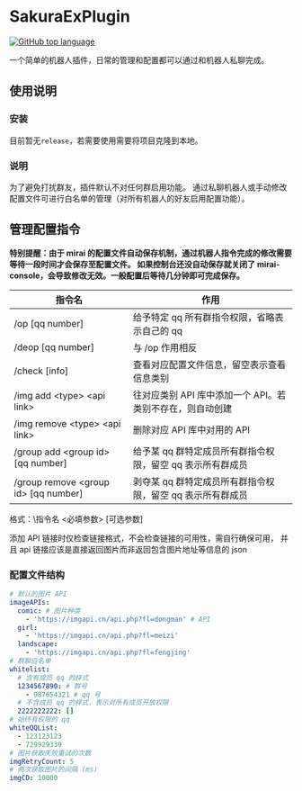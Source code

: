 # SakuraExPlugin

<p>
<a href="https://github.com/Sakura-Ex/SakuraExPlugin">
<img alt="GitHub top language" src="https://img.shields.io/github/languages/top/Sakura-Ex/SakuraExPlugin?style=plastic">
</a>
</p>

一个简单的机器人插件，日常的管理和配置都可以通过和机器人私聊完成。

## 使用说明

### 安装

目前暂无`release`，若需要使用需要将项目克隆到本地。

### 说明

为了避免打扰群友，插件默认不对任何群启用功能。
通过私聊机器人或手动修改配置文件可进行白名单的管理（对所有机器人的好友启用配置功能）。

## 管理配置指令

**特别提醒：由于 mirai 的配置文件自动保存机制，通过机器人指令完成的修改需要等待一段时间才会保存至配置文件。
如果控制台还没自动保存就关闭了 mirai-console，会导致修改无效。一般配置后等待几分钟即可完成保存。**

| 指令名                                      | 作用                                |
|------------------------------------------|-----------------------------------|
| /op \[qq number\]                        | 给予特定 qq 所有群指令权限，省略表示自己的 qq        |
| /deop \[qq number\]                      | 与 /op 作用相反                        |
| /check \[info\]                          | 查看对应配置文件信息，留空表示查看信息类别             |
| /img add \<type\> \<api link\>           | 往对应类别 API 库中添加一个 API。若类别不存在，则自动创建 |
| /img remove \<type\> \<api link\>        | 删除对应 API 库中对用的 API                |
| /group add \<group id\> \[qq number\]    | 给予某 qq 群特定成员所有群指令权限，留空 qq 表示所有群成员 |
| /group remove \<group id\> \[qq number\] | 剥夺某 qq 群特定成员所有群指令权限，留空 qq 表示所有群成员 |

格式：\\指令名 \<必填参数\> \[可选参数\]

添加 API 链接时仅检查链接格式，不会检查链接的可用性，需自行确保可用，
并且 api 链接应该是直接返回图片而非返回包含图片地址等信息的 json

### 配置文件结构

```yaml
# 默认的图片 API
imageAPIs: 
  comic: # 图片种类
    - 'https://imgapi.cn/api.php?fl=dongman' # API
  girl: 
    - 'https://imgapi.cn/api.php?fl=meizi'
  landscape: 
    - 'https://imgapi.cn/api.php?fl=fengjing'
# 群聊白名单
whitelist: 
  # 含有成员 qq 的样式
  1234567890: # 群号
    - 987654321 # qq 号
  # 不含成员 qq 的样式，表示对所有成员开放权限
  2222222222: [] 
# 始终有权限的 qq
whiteQQList: 
  - 123123123
  - 729929339
# 图片获取失败重试的次数
imgRetryCount: 5
# 两次获取图片的间隔 (ms)
imgCD: 10000
```